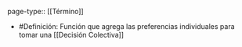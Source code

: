 page-type:: [[Término]]

- #Definición: Función que agrega las preferencias individuales para tomar una [[Decisión Colectiva]]
